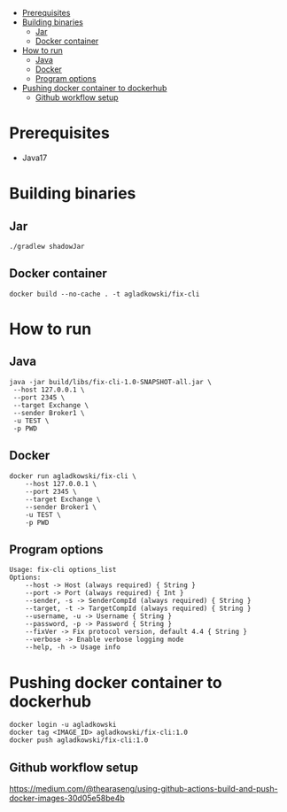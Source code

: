 
<!-- TOC -->
* [Prerequisites](#prerequisites)
* [Building binaries](#building-binaries)
  * [Jar](#jar)
  * [Docker container](#docker-container)
* [How to run](#how-to-run)
  * [Java](#java-)
  * [Docker](#docker)
  * [Program options](#program-options)
* [Pushing docker container to dockerhub](#pushing-docker-container-to-dockerhub)
  * [Github workflow setup](#github-workflow-setup)
<!-- TOC -->

# Prerequisites
- Java17

# Building binaries
## Jar
```
./gradlew shadowJar
```

## Docker container
```
docker build --no-cache . -t agladkowski/fix-cli
```

# How to run

## Java 

```
java -jar build/libs/fix-cli-1.0-SNAPSHOT-all.jar \
 --host 127.0.0.1 \
 --port 2345 \
 --target Exchange \
 --sender Broker1 \
 -u TEST \
 -p PWD
```

## Docker
```
docker run agladkowski/fix-cli \
    --host 127.0.0.1 \
    --port 2345 \
    --target Exchange \
    --sender Broker1 \
    -u TEST \
    -p PWD
```

## Program options
```
Usage: fix-cli options_list
Options: 
    --host -> Host (always required) { String }
    --port -> Port (always required) { Int }
    --sender, -s -> SenderCompId (always required) { String }
    --target, -t -> TargetCompId (always required) { String }
    --username, -u -> Username { String }
    --password, -p -> Password { String }
    --fixVer -> Fix protocol version, default 4.4 { String }
    --verbose -> Enable verbose logging mode 
    --help, -h -> Usage info 
```

# Pushing docker container to dockerhub
```
docker login -u agladkowski
docker tag <IMAGE_ID> agladkowski/fix-cli:1.0
docker push agladkowski/fix-cli:1.0
```

## Github workflow setup
https://medium.com/@thearaseng/using-github-actions-build-and-push-docker-images-30d05e58be4b